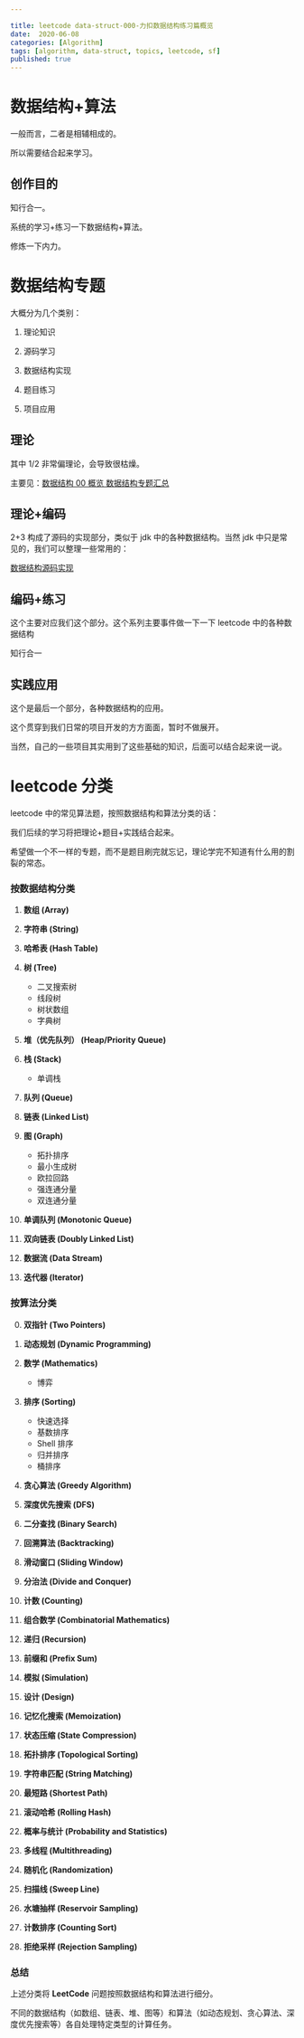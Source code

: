 ```yaml
---

title: leetcode data-struct-000-力扣数据结构练习篇概览
date:  2020-06-08
categories: [Algorithm]
tags: [algorithm, data-struct, topics, leetcode, sf]
published: true
---
```


# 数据结构+算法

一般而言，二者是相辅相成的。

所以需要结合起来学习。

## 创作目的

知行合一。

系统的学习+练习一下数据结构+算法。

修炼一下内力。

# 数据结构专题

大概分为几个类别：

1. 理论知识

2. 源码学习

3. 数据结构实现

4. 题目练习

5. 项目应用

## 理论

其中 1/2 非常偏理论，会导致很枯燥。

主要见：[数据结构 00 概览 数据结构专题汇总](https://houbb.github.io/2019/02/19/data-struct-00-overview)

## 理论+编码

2+3 构成了源码的实现部分，类似于 jdk 中的各种数据结构。当然 jdk 中只是常见的，我们可以整理一些常用的：

[数据结构源码实现](https://github.com/houbb/data-struct)

## 编码+练习

这个主要对应我们这个部分。这个系列主要事件做一下一下 leetcode 中的各种数据结构

知行合一

## 实践应用

这个是最后一个部分，各种数据结构的应用。

这个贯穿到我们日常的项目开发的方方面面，暂时不做展开。

当然，自己的一些项目其实用到了这些基础的知识，后面可以结合起来说一说。

# leetcode 分类

leetcode 中的常见算法题，按照数据结构和算法分类的话：

我们后续的学习将把理论+题目+实践结合起来。

希望做一个不一样的专题，而不是题目刷完就忘记，理论学完不知道有什么用的割裂的常态。

### **按数据结构分类**

1. **数组 (Array)**
   
2. **字符串 (String)**
   
3. **哈希表 (Hash Table)**
   
4. **树 (Tree)**
   - 二叉搜索树
   - 线段树
   - 树状数组
   - 字典树

5. **堆（优先队列） (Heap/Priority Queue)**
   
6. **栈 (Stack)**
   - 单调栈
   
7. **队列 (Queue)**
   
8. **链表 (Linked List)**
   
9. **图 (Graph)**
   - 拓扑排序
   - 最小生成树
   - 欧拉回路
   - 强连通分量
   - 双连通分量

11. **单调队列 (Monotonic Queue)**
   
12. **双向链表 (Doubly Linked List)**
   
13. **数据流 (Data Stream)**
   
14. **迭代器 (Iterator)**




### **按算法分类**

0. **双指针 (Two Pointers)**

1. **动态规划 (Dynamic Programming)**
   
2. **数学 (Mathematics)**
   - 博弈
   
3. **排序 (Sorting)**
   - 快速选择
   - 基数排序
   - Shell 排序
   - 归并排序
   - 桶排序
   
4. **贪心算法 (Greedy Algorithm)**
   
5. **深度优先搜索 (DFS)**
   
6. **二分查找 (Binary Search)**
   
7. **回溯算法 (Backtracking)**
   
8. **滑动窗口 (Sliding Window)**
   
9. **分治法 (Divide and Conquer)**
   
10. **计数 (Counting)**
   
11. **组合数学 (Combinatorial Mathematics)**
   
12. **递归 (Recursion)**
   
13. **前缀和 (Prefix Sum)**
   
14. **模拟 (Simulation)**
   
15. **设计 (Design)**
   
16. **记忆化搜索 (Memoization)**
   
17. **状态压缩 (State Compression)**
   
18. **拓扑排序 (Topological Sorting)**
   
19. **字符串匹配 (String Matching)**
   
20. **最短路 (Shortest Path)**
   
21. **滚动哈希 (Rolling Hash)**
   
22. **概率与统计 (Probability and Statistics)**
   
23. **多线程 (Multithreading)**
   
24. **随机化 (Randomization)**
   
25. **扫描线 (Sweep Line)**
   
26. **水塘抽样 (Reservoir Sampling)**
   
27. **计数排序 (Counting Sort)**
   
28. **拒绝采样 (Rejection Sampling)**

### 总结

上述分类将 **LeetCode** 问题按照数据结构和算法进行细分。

不同的数据结构（如数组、链表、堆、图等）和算法（如动态规划、贪心算法、深度优先搜索等）各自处理特定类型的计算任务。

